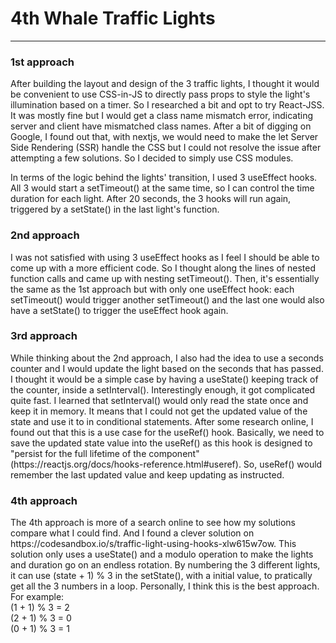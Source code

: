 <h1>4th Whale Traffic Lights</h1>
<hr>
<h3>1st approach</h3>
<p>
  After building the layout and design of the 3 traffic lights, I thought it would be convenient to use CSS-in-JS to directly pass props to style the light's illumination based on a timer. So I researched a bit and opt to try React-JSS. It was mostly fine but I would get a class name mismatch error, indicating server and client have mismatched class names. After a bit of digging on Google, I found out that, with nextjs, we would need to make the let Server Side Rendering (SSR) handle the CSS but I could not resolve the issue after attempting a few solutions. So I decided to simply use CSS modules.
</p>
<p>
  In terms of the logic behind the lights' transition, I used 3 useEffect hooks. All 3 would start a setTimeout() at the same time, so I can control the time duration for each light. After 20 seconds, the 3 hooks will run again, triggered by a setState() in the last light's function.
</p>
<h3>2nd approach</h3>
<p>
  I was not satisfied with using 3 useEffect hooks as I feel I should be able to come up with a more efficient code. So I thought along the lines of nested function calls and came up with nesting setTimeout(). Then, it's essentially the same as the 1st approach but with only one useEffect hook: each setTimeout() would trigger another setTimeout() and the last one would also have a setState() to trigger the useEffect hook again.
</p>
<h3>3rd approach</h3>
<p>
  While thinking about the 2nd approach, I also had the idea to use a seconds counter and I would update the light based on the seconds that has passed. I thought it would be a simple case by having a useState() keeping track of the counter, inside a setInterval(). Interestingly enough, it got complicated quite fast. I learned that setInterval() would only read the state once and keep it in memory. It means that I could not get the updated value of the state and use it to in conditional statements. After some research online, I found out that this is a use case for the useRef() hook. Basically, we need to save the updated state value into the useRef() as this hook is designed to "persist for the full lifetime of the component" (https://reactjs.org/docs/hooks-reference.html#useref). So, useRef() would remember the last updated value and keep updating as instructed.
</p>
<h3>4th approach</h3>
<p>
  The 4th approach is more of a search online to see how my solutions compare what I could find. And I found a clever solution on https://codesandbox.io/s/traffic-light-using-hooks-xlw615w7ow. This solution only uses a useState() and a modulo operation to make the lights and duration go on an endless rotation. By numbering the 3 different lights, it can use (state + 1) % 3 in the setState(), with a initial value, to pratically get all the 3 numbers in a loop. Personally, I think this is the best approach.<br/>
  For example:<br/>
  (1 + 1) % 3 = 2<br/>
  (2 + 1) % 3 = 0<br/>
  (0 + 1) % 3 = 1<br/>
</p>

